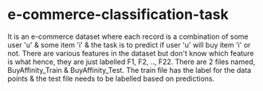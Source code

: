 # e-commerce-classification-task
It is an e-commerce dataset where each record is a combination of some user 'u' &amp; some item 'i' &amp; the task is to predict if user 'u' will buy item 'i' or not.     There are various features in the dataset but  don't know which feature is what hence, they are just labelled F1, F2, .., F22. There are 2 files named, BuyAffinity_Train &amp; BuyAffinity_Test. The train file has the label for the data points &amp; the test file needs to be labelled based on predictions.   
